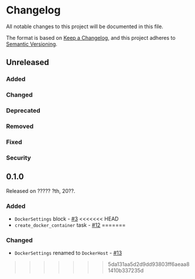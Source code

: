 # Changelog

All notable changes to this project will be documented in this file.

The format is based on [Keep a Changelog](https://keepachangelog.com/en/1.0.0/),
and this project adheres to [Semantic Versioning](https://semver.org/spec/v2.0.0.html).

## Unreleased

### Added

### Changed

### Deprecated

### Removed

### Fixed

### Security

## 0.1.0

Released on ????? ?th, 20??.

### Added

- `DockerSettings` block - [#3](https://github.com/PrefectHQ/prefect-docker/pull/3)
<<<<<<< HEAD
- `create_docker_container` task - [#12](https://github.com/PrefectHQ/prefect-docker/pull/12)
=======

### Changed

- `DockerSettings` renamed to `DockerHost` - [#13](https://github.com/PrefectHQ/prefect-docker/pull/13)
>>>>>>> 5da131aa5d2d9dd93803ff6aeaa81410b337235d
